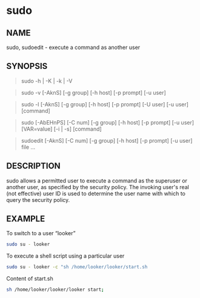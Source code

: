 # sudo

## NAME

sudo, sudoedit - execute a command as another user

## SYNOPSIS

> sudo -h | -K | -k | -V

> sudo -v [-AknS] [-g group] [-h host] [-p prompt] [-u user]

> sudo -l [-AknS] [-g group] [-h host] [-p prompt] [-U user] [-u user] [command]

> sudo [-AbEHnPS] [-C num] [-g group] [-h host] [-p prompt] [-u user] [VAR=value] [-i | -s] [command]

> sudoedit [-AknS] [-C num] [-g group] [-h host] [-p prompt] [-u user] file ...

## DESCRIPTION

sudo allows a permitted user to execute a command as the superuser or another user, as specified by the security policy.  The invoking user's real (not effective) user ID is used to determine the user name with which to query the security policy.

## EXAMPLE

To switch to a user “looker”

```bash
sudo su - looker
```

To execute a shell script using a particular user

```bash
sudo su - looker -c "sh /home/looker/looker/start.sh
```

Content of start.sh

```bash
sh /home/looker/looker/looker start;
```
